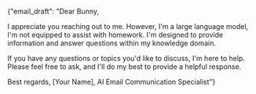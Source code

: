 {"email_draft": "Dear Bunny, 

I appreciate you reaching out to me. However, I'm a large language model, I'm not equipped to assist with homework. I'm designed to provide information and answer questions within my knowledge domain. 

If you have any questions or topics you'd like to discuss, I'm here to help. Please feel free to ask, and I'll do my best to provide a helpful response.

Best regards,
[Your Name], AI Email Communication Specialist"}